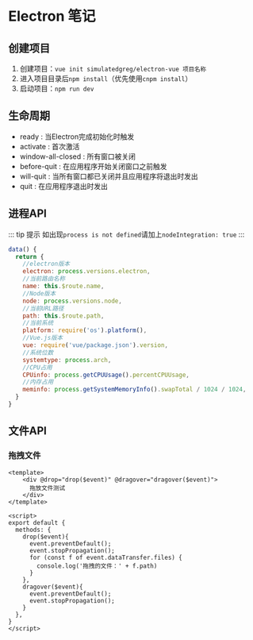 # Electron 笔记

## 创建项目

1. 创建项目：```vue init simulatedgreg/electron-vue 项目名称```
2. 进入项目目录后```npm install```（优先使用```cnpm install```）
3. 启动项目：```npm run dev```

## 生命周期

* ready : 当Electron完成初始化时触发
* activate : 首次激活
* window-all-closed : 所有窗口被关闭
* before-quit : 在应用程序开始关闭窗口之前触发
* will-quit : 当所有窗口都已关闭并且应用程序将退出时发出
* quit : 在应用程序退出时发出

## 进程API

::: tip 提示
如出现```process is not defined```请加上```nodeIntegration: true```
:::

``` js
data() {
  return {
    //electron版本
    electron: process.versions.electron,
    //当前路由名称
    name: this.$route.name,
    //Node版本
    node: process.versions.node,
    //当前URL路径
    path: this.$route.path,
    //当前系统
    platform: require('os').platform(),
    //Vue.js版本
    vue: require('vue/package.json').version,
    //系统位数
    systemtype: process.arch,
    //CPU占用
    CPUinfo: process.getCPUUsage().percentCPUUsage,
    //内存占用
    meminfo: process.getSystemMemoryInfo().swapTotal / 1024 / 1024,
  }
}
```

## 文件API

### 拖拽文件

``` vue
<template>
    <div @drop="drop($event)" @dragover="dragover($event)">
      拖放文件测试
    </div>
</template>

<script>
export default {
  methods: {
    drop($event){
      event.preventDefault();
      event.stopPropagation();
      for (const f of event.dataTransfer.files) {
        console.log('拖拽的文件：' + f.path)
      }
    },
    dragover($event){
      event.preventDefault();
      event.stopPropagation();
    }
  },
}
</script>
```